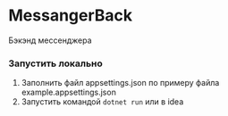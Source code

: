 # MessangerBack
Бэкэнд мессенджера

### Запустить локально
1. Заполнить файл appsettings.json по примеру файла example.appsettings.json
2. Запустить командой ```dotnet run``` или в idea
